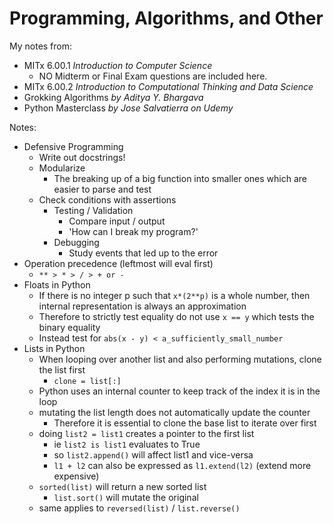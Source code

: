 # Programming, Algorithms, and Other

My notes from:

* MITx 6.00.1  _Introduction to Computer Science_
  * NO Midterm or Final Exam questions are included here.
* MITx 6.00.2  _Introduction to Computational Thinking and Data Science_
* Grokking Algorithms _by Aditya Y. Bhargava_
* Python Masterclass _by Jose Salvatierra on Udemy_

Notes:

* Defensive Programming
  * Write out docstrings!
  * Modularize
    * The breaking up of a big function into smaller ones which are easier to parse and test
  * Check conditions with assertions
    * Testing / Validation
      * Compare input / output
      * 'How can I break my program?'
    * Debugging
      * Study events that led up to the error
* Operation precedence (leftmost will eval first)
  * `** > * > / > + or -`
* Floats in Python
  * If there is no integer p such that `x*(2**p)` is a whole number, then internal representation is always an approximation
  * Therefore to strictly test equality do not use `x == y` which tests the binary equality
  * Instead test for  `abs(x - y) < a_sufficiently_small_number`
* Lists in Python
  * When looping over another list and also performing mutations, clone the list first
    * `clone = list[:]`
  * Python uses an internal counter to keep track of the index it is in the loop
  * mutating the list length does not automatically update the counter
    * Therefore it is essential to clone the base list to iterate over first
  * doing `list2 = list1` creates a pointer to the first list
    * ie `list2 is list1` evaluates to True
    * so `list2.append()` will affect list1 and vice-versa
    * `l1 + l2` can also be expressed as `l1.extend(l2)` (extend more expensive)
  * `sorted(list)` will return a new sorted list
    * `list.sort()` will mutate the original
  * same applies to `reversed(list)` / `list.reverse()`
